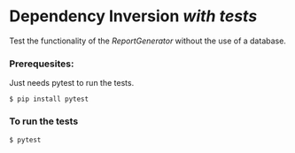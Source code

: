 # Dependency Inversion *with tests*

Test the functionality of the *ReportGenerator* without the use of a database.

### Prerequesites:

Just needs pytest to run the tests.

    $ pip install pytest
    
### To run the tests

    $ pytest
    
